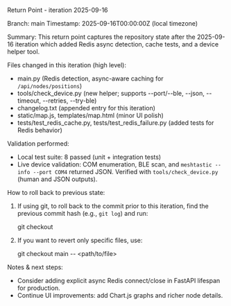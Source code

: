 Return Point - iteration 2025-09-16

Branch: main
Timestamp: 2025-09-16T00:00:00Z (local timezone)

Summary:
This return point captures the repository state after the 2025-09-16 iteration which added Redis async detection, cache tests, and a device helper tool.

Files changed in this iteration (high level):
- main.py (Redis detection, async-aware caching for `/api/nodes/positions`)
- tools/check_device.py (new helper; supports --port/--ble, --json, --timeout, --retries, --try-ble)
- changelog.txt (appended entry for this iteration)
- static/map.js, templates/map.html (minor UI polish)
- tests/test_redis_cache.py, tests/test_redis_failure.py (added tests for Redis behavior)

Validation performed:
- Local test suite: 8 passed (unit + integration tests)
- Live device validation: COM enumeration, BLE scan, and `meshtastic --info --port COM4` returned JSON. Verified with `tools/check_device.py` (human and JSON outputs).

How to roll back to previous state:
1. If using git, to roll back to the commit prior to this iteration, find the previous commit hash (e.g., `git log`) and run:

   git checkout <previous-commit-hash>

2. If you want to revert only specific files, use:

   git checkout main -- <path/to/file>

Notes & next steps:
- Consider adding explicit async Redis connect/close in FastAPI lifespan for production.
- Continue UI improvements: add Chart.js graphs and richer node details.

